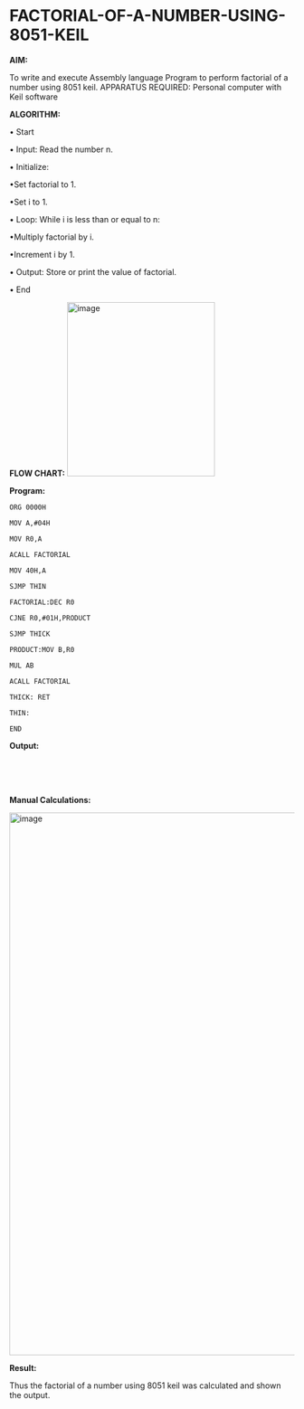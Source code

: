 # FACTORIAL-OF-A-NUMBER-USING-8051-KEIL

**AIM:**

To write and execute Assembly language Program to perform factorial of a number using 8051 keil.
APPARATUS REQUIRED: Personal computer with Keil software

**ALGORITHM:**

• Start  

• Input: Read the number n.  

• Initialize:  

•Set factorial to 1.  

•Set i to 1.  

• Loop: While i is less than or equal to n:  

•Multiply factorial by i.  

•Increment i by 1.  

• Output: Store or print the value of factorial.  

• End

**FLOW CHART:**
<img width="261" height="308" alt="image" src="https://github.com/user-attachments/assets/bffe89f6-3ba9-4294-b817-8b545f680e66" />

**Program:**
```
ORG 0000H   

MOV A,#04H  

MOV R0,A  

ACALL FACTORIAL  

MOV 40H,A  

SJMP THIN  

FACTORIAL:DEC R0  

CJNE R0,#01H,PRODUCT  

SJMP THICK   

PRODUCT:MOV B,R0  

MUL AB  

ACALL FACTORIAL  

THICK: RET  

THIN:  

END
```
**Output:**  

<br>
<br>
<br>



**Manual Calculations:**  

<img width="1280" height="960" alt="image" src="https://github.com/user-attachments/assets/2cf64394-b617-48a3-9773-046b25c81186" />






**Result:**

Thus the factorial of a number using 8051 keil was calculated and shown the output.
